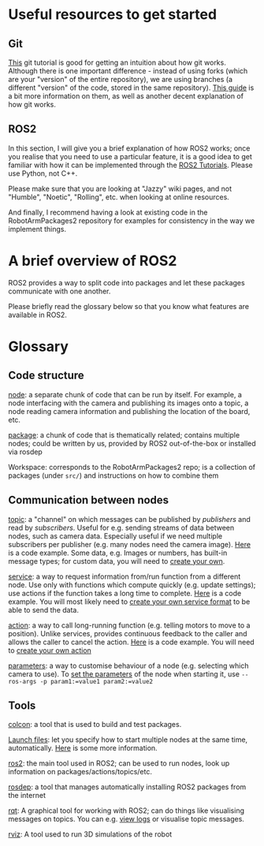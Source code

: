 # Useful resources to get started
## Git
[This](https://github.com/javedali99/git-tutorial) git tutorial is good for getting an intuition about how git works. Although there is one important difference - instead of using forks (which are your "version" of the entire repository), we are using branches (a different "version" of the code, stored in the same repository). [This guide](https://github.com/git-guides) is a bit more information on them, as well as another decent explanation of how git works.

## ROS2
In this section, I will give you a brief explanation of how ROS2 works; once you realise that you need to use a particular feature, it is a good idea to get familiar with how it can be implemented through the [ROS2 Tutorials](https://docs.ros.org/en/jazzy/Tutorials.html). Please use Python, not C++.

Please make sure that you are looking at "Jazzy" wiki pages, and not "Humble", "Noetic", "Rolling", etc. when looking at online resources.

And finally, I recommend having a look at existing code in the RobotArmPackages2 repository for examples for consistency in the way we implement things.

# A brief overview of ROS2
ROS2 provides a way to split code into packages and let these packages communicate with one another.

Please briefly read the glossary below so that you know what features are available in ROS2.

# Glossary

## Code structure
[node](https://docs.ros.org/en/jazzy/Tutorials/Beginner-CLI-Tools/Understanding-ROS2-Nodes/Understanding-ROS2-Nodes.html): a separate chunk of code that can be run by itself. For example, a node interfacing with the camera and publishing its images onto a topic, a node reading camera information and publishing the location of the board, etc.

[package](https://docs.ros.org/en/jazzy/Tutorials/Beginner-Client-Libraries/Creating-Your-First-ROS2-Package.html): a chunk of code that is thematically related; contains multiple nodes; could be written by us, provided by ROS2 out-of-the-box or installed via rosdep

Workspace: corresponds to the RobotArmPackages2 repo; is a collection of packages (under `src/`) and instructions on how to combine them

## Communication between nodes

[topic](https://docs.ros.org/en/jazzy/Tutorials/Beginner-CLI-Tools/Understanding-ROS2-Topics/Understanding-ROS2-Topics.html): a "channel" on which messages can be published by *publishers* and read by *subscribers*. Useful for e.g. sending streams of data between nodes, such as camera data. Especially useful if we need multiple subscribers per publisher (e.g. many nodes need the camera image). [Here](https://docs.ros.org/en/jazzy/Tutorials/Beginner-Client-Libraries/Writing-A-Simple-Py-Publisher-And-Subscriber.html) is a code example. Some data, e.g. Images or numbers, has built-in message types; for custom data, you will need to [create your own](https://docs.ros.org/en/jazzy/Tutorials/Beginner-Client-Libraries/Custom-ROS2-Interfaces.html).

[service](https://docs.ros.org/en/jazzy/Tutorials/Beginner-CLI-Tools/Understanding-ROS2-Services/Understanding-ROS2-Services.html): a way to request information from/run function from a different node. Use only with functions which compute quickly (e.g. update settings); use actions if the function takes a long time to complete. [Here](https://docs.ros.org/en/jazzy/Tutorials/Beginner-Client-Libraries/Writing-A-Simple-Py-Service-And-Client.html) is a code example. You will most likely need to [create your own service format](https://docs.ros.org/en/jazzy/Tutorials/Beginner-Client-Libraries/Custom-ROS2-Interfaces.html) to be able to send the data.

[action](https://docs.ros.org/en/jazzy/Tutorials/Beginner-Client-Libraries/Writing-A-Simple-Py-Service-And-Client.html): a way to call long-running function (e.g. telling motors to move to a position). Unlike services, provides continuous feedback to the caller and allows the caller to cancel the action. [Here](https://docs.ros.org/en/jazzy/Tutorials/Intermediate/Writing-an-Action-Server-Client/Py.html) is a code example. You will need to [create your own action](https://docs.ros.org/en/jazzy/Tutorials/Intermediate/Creating-an-Action.html)

[parameters](hhttps://docs.ros.org/en/jazzy/How-To-Guides/Node-arguments.htmlttps://docs.ros.org/en/jazzy/Tutorials/Beginner-Client-Libraries/Using-Parameters-In-A-Class-Python.html): a way to customise behaviour of a node (e.g. selecting which camera to use). To [set the parameters](https://docs.ros.org/en/jazzy/How-To-Guides/Node-arguments.html) of the node when starting it, use `--ros-args -p param1:=value1 param2:=value2`

## Tools

[colcon](https://docs.ros.org/en/jazzy/Tutorials/Beginner-Client-Libraries/Colcon-Tutorial.html): a tool that is used to build and test packages.

[Launch files](https://docs.ros.org/en/jazzy/Tutorials/Beginner-CLI-Tools/Launching-Multiple-Nodes/Launching-Multiple-Nodes.html): let you specify how to start multiple nodes at the same time, automatically. [Here](https://docs.ros.org/en/jazzy/Tutorials/Intermediate/Launch/Launch-Main.html) is some more information.

[ros2](https://docs.ros.org/en/jazzy/Tutorials/Beginner-CLI-Tools/Introducing-Turtlesim/Introducing-Turtlesim.html): the main tool used in ROS2; can be used to run nodes, look up information on packages/actions/topics/etc.

[rosdep](https://docs.ros.org/en/jazzy/Tutorials/Intermediate/Rosdep.html): a tool that manages automatically installing ROS2 packages from the internet

[rqt](https://docs.ros.org/en/jazzy/Tutorials/Beginner-CLI-Tools/Introducing-Turtlesim/Introducing-Turtlesim.html): A graphical tool for working with ROS2; can do things like visualising messages on topics. You can e.g. [view logs](https://docs.ros.org/en/jazzy/Tutorials/Beginner-CLI-Tools/Using-Rqt-Console/Using-Rqt-Console.html) or visualise topic messages.

[rviz](https://docs.ros.org/en/jazzy/Tutorials/Intermediate/RViz/RViz-User-Guide/RViz-User-Guide.html): A tool used to run 3D simulations of the robot
